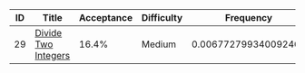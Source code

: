 |ID|Title|Acceptance|Difficulty|Frequency|
|----|-----|----|---|---|
|29|[Divide Two Integers]( https://leetcode.com/problems/divide-two-integers)|16.4%|Medium|0.006772799340092467|
